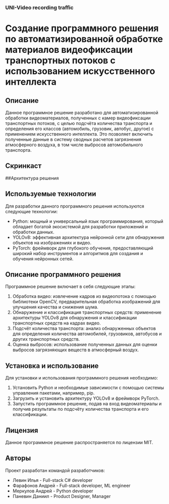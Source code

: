 ### UNI-Video recording traffic

# Создание программного решения по автоматизированной обработке материалов видеофиксации транспортных потоков с использованием искусственного интеллекта

## Описание

Данное программное решение разработано для автоматизированной обработки видеоматериалов, полученных с камер видеофиксации транспортных потоков, с целью подсчёта количества транспорта и определения его классов (автомобиль, грузовик, автобус, другое) с применением искусственного интеллекта. Это позволяет включить полученные данные в систему сводных расчетов загрязнения атмосферного воздуха, в том числе выбросов автомобильного транспорта.

## Скринкаст


##Архитектура решения



## Используемые технологии

Для разработки данного программного решения используются следующие технологии:

- Python: мощный и универсальный язык программирования, который обладает богатой экосистемой для разработки приложений и обработки данных.
- YOLOv8: эффективная архитектура нейронной сети для обнаружения объектов на изображениях и видео.
- PyTorch: фреймворк для глубокого обучения, предоставляющий широкий набор инструментов и алгоритмов для создания и обучения нейронных сетей.

## Описание программного решения

Программное решение включает в себя следующие этапы:

1. Обработка видео: извлечение кадров из видеопотока с помощью библиотеки OpenCV, предварительная обработка изображений для улучшения качества и снижения шума.
2. Обнаружение и классификация транспортных средств: применение архитектуры YOLOv8 для обнаружения и классификации транспортных средств на кадрах видео.
3. Подсчёт количества транспорта: анализ обнаруженных объектов для определения количества автомобилей, грузовиков, автобусов и других транспортных средств.
4. Оценка выбросов: использование полученных данных для оценки выбросов загрязняющих веществ в атмосферный воздух.

## Установка и использование

Для установки и использования программного решения необходимо:

1. Установить Python и необходимые зависимости с помощью системы управления пакетами, например, pip.
2. Загрузить и установить архитектуру YOLOv8 и фреймворк PyTorch.
3. Запустить программное решение, подав на вход видеоматериалы и получив результаты по подсчёту количества транспорта и его классификации.

## Лицензия

Данное программное решение распространяется по лицензии MIT.

## Авторы

Проект разработан командой разработчиков:

- Левин Илья - Full-stack C# developer
- Фарафонов Андрей - Full-stack developer, ML engineer
- Меркулов Андрей - Python developer
- Паневин Даниил - Product Designer, Manager

